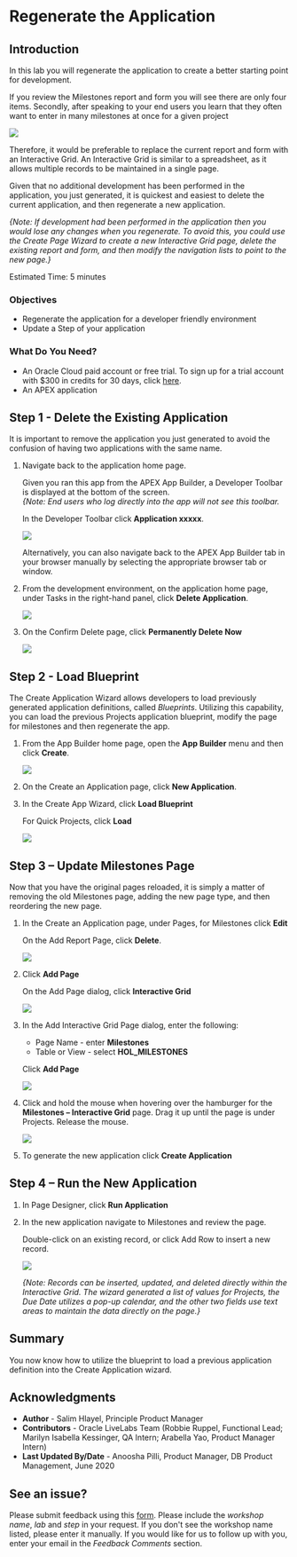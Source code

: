 # Regenerate the Application

## Introduction

In this lab you will regenerate the application to create a better starting point for development.

If you review the Milestones report and form you will see there are only four items. Secondly, after speaking to your end users you learn that they often want to enter in many milestones at once for a given project

![](images/milestones.png " ")

Therefore, it would be preferable to replace the current report and form with an Interactive Grid. An Interactive Grid is similar to a spreadsheet, as it allows multiple records to be maintained in a single page.

Given that no additional development has been performed in the application, you just generated, it is quickest and easiest to delete the current application, and then regenerate a new application.

*{Note: If development had been performed in the application then you would lose any changes when you regenerate. To avoid this, you could use the Create Page Wizard to create a new Interactive Grid page, delete the existing report and form, and then modify the navigation lists to point to the new page.}*

Estimated Time: 5 minutes

### Objectives
- Regenerate the application for a developer friendly environment
- Update a Step of your application

### What Do You Need?

- An Oracle Cloud paid account or free trial. To sign up for a trial account with $300 in credits for 30 days, click [here](http://oracle.com/cloud/free).
- An APEX application

## **Step 1** - Delete the Existing Application
It is important to remove the application you just generated to avoid the confusion of having two applications with the same name.

1. Navigate back to the application home page.

    Given you ran this app from the APEX App Builder, a Developer Toolbar is displayed at the bottom of the screen.     
    *{Note: End users who log directly into the app will not see this toolbar.*

    In the Developer Toolbar click **Application xxxxx**.

    ![](images/dev-toolbar.png " ")

    Alternatively, you can also navigate back to the APEX App Builder tab in your browser manually by selecting the appropriate browser tab or window.

2. From the development environment, on the application home page, under Tasks in the right-hand panel, click **Delete Application**.

    ![](images/delete-app.png " ")

3. On the Confirm Delete page, click **Permanently Delete Now**

    ![](images/perm-delete-now.png " ")

## **Step 2** - Load Blueprint
The Create Application Wizard allows developers to load previously generated application definitions, called _Blueprints_. Utilizing this capability, you can load the previous Projects application blueprint, modify the page for milestones and then regenerate the app.

1. From the App Builder home page, open the **App Builder** menu and then click **Create**.

    ![](images/go-create-app.png " ")

2. On the Create an Application page, click **New Application**.

3. In the Create App Wizard, click **Load Blueprint**

    For Quick Projects, click **Load**

    ![](images/load-blueprint.png " ")

## **Step 3** – Update Milestones Page
Now that you have the original pages reloaded, it is simply a matter of removing the old Milestones page, adding the new page type, and then reordering the new page.

1. In the Create an Application page, under Pages, for Milestones click **Edit**

    On the Add Report Page, click **Delete**.

    ![](images/delete-page.png " ")

2. Click **Add Page**

    On the Add Page dialog, click **Interactive Grid**

    ![](images/select-ig.png " ")

3. In the Add Interactive Grid Page dialog, enter the following:
    - Page Name - enter **Milestones**
    - Table or View - select **HOL_MILESTONES**

    Click **Add Page**

    ![](images/add-page.png " ")

4. Click and hold the mouse when hovering over the hamburger for the **Milestones – Interactive Grid** page.
    Drag it up until the page is under Projects. Release the mouse.

    ![](images/drag-page.png " ")

5. To generate the new application click **Create Application**

## **Step 4** – Run the New Application

1. In Page Designer, click **Run Application**

2. In the new application navigate to Milestones and review the page.

    Double-click on an existing record, or click Add Row to insert a new record.

    ![](images/new-page.png " ")

    *{Note: Records can be inserted, updated, and deleted directly within the Interactive Grid. The wizard generated a list of values for Projects, the Due Date utilizes a pop-up calendar, and the other two fields use text areas to maintain the data directly on the page.}*

## **Summary**
You now know how to utilize the blueprint to load a previous application definition into the Create Application wizard.

## **Acknowledgments**

- **Author** - Salim Hlayel, Principle Product Manager
- **Contributors** - Oracle LiveLabs Team (Robbie Ruppel, Functional Lead; Marilyn Isabella Kessinger, QA Intern; Arabella Yao, Product Manager Intern)
- **Last Updated By/Date** - Anoosha Pilli, Product Manager, DB Product Management, June 2020

## See an issue?
Please submit feedback using this [form](https://apexapps.oracle.com/pls/apex/f?p=133:1:::::P1_FEEDBACK:1). Please include the *workshop name*, *lab* and *step* in your request.  If you don't see the workshop name listed, please enter it manually. If you would like for us to follow up with you, enter your email in the *Feedback Comments* section.
